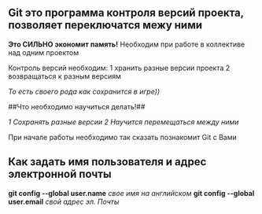 ## Git это программа контроля версий проекта, позволяет переключатся межу ними

**Это СИЛЬНО экономит память!**
Необходим при работе в коллективе над одним проектом

Контроль версий необходим:
    1 хранить разные версии проекта
    2 возвращаться к разным версиям

*То есть своего рода как сохранится в игре))*


##Что необходимо научиться делать!##

*1 Сохранять разные версии*
*2 Научится перемещаться между ними*


При начале работы необходимо так сказать познакомит Git с Вами

## Как задать имя пользователя и адрес электронной почты

**git config --global user.name** *свое имя на английском*
**git config --global user.email** *свой адрес эл. Почты*
